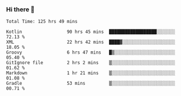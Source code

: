 ### Hi there 👋

<!--START_SECTION:waka-->

```text
Total Time: 125 hrs 49 mins

Kotlin                 90 hrs 45 mins  ██████████████████░░░░░░░   72.13 %
XML                    22 hrs 42 mins  ████▓░░░░░░░░░░░░░░░░░░░░   18.05 %
Groovy                 6 hrs 47 mins   █▒░░░░░░░░░░░░░░░░░░░░░░░   05.40 %
GitIgnore file         2 hrs 2 mins    ▒░░░░░░░░░░░░░░░░░░░░░░░░   01.62 %
Markdown               1 hr 21 mins    ▒░░░░░░░░░░░░░░░░░░░░░░░░   01.08 %
Gradle                 53 mins         ▒░░░░░░░░░░░░░░░░░░░░░░░░   00.71 %
```

<!--END_SECTION:waka-->

<!--
**AndroidLion48/AndroidLion48** is a ✨ _special_ ✨ repository because its `README.md` (this file) appears on your GitHub profile.

Here are some ideas to get you started:

- 🔭 I’m currently working on becoming a full time professional software developer for Android Mobile Applications
- 🌱 I’m currently learning Kotlin, Jetpack Compose, and Android Studio.
- 👯 I’m looking to collaborate on Mobile Applications
- 🤔 I’m looking for help with career advancement.
- 💬 Ask me about my journey in entering the Software Development Industry
- 📫 How to reach me: Here
- 😄 Pronouns: Him
- ⚡ Fun fact: Something
-->
